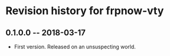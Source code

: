 # Revision history for frpnow-vty

## 0.1.0.0  -- 2018-03-17

* First version. Released on an unsuspecting world.
